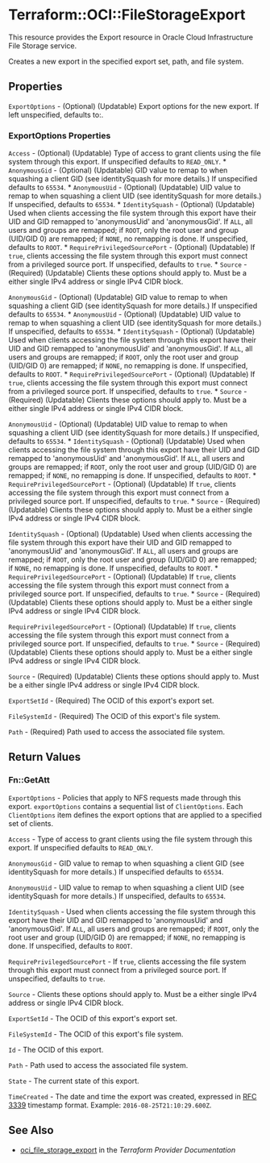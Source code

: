 # Terraform::OCI::FileStorageExport

This resource provides the Export resource in Oracle Cloud Infrastructure File Storage service.

Creates a new export in the specified export set, path, and
file system.

## Properties

`ExportOptions` - (Optional) (Updatable) Export options for the new export. If left unspecified, defaults to:.

### ExportOptions Properties

`Access` - (Optional) (Updatable) Type of access to grant clients using the file system through this export. If unspecified defaults to `READ_ONLY`. * `AnonymousGid` - (Optional) (Updatable) GID value to remap to when squashing a client GID (see identitySquash for more details.) If unspecified defaults to `65534`. * `AnonymousUid` - (Optional) (Updatable) UID value to remap to when squashing a client UID (see identitySquash for more details.) If unspecified, defaults to `65534`. * `IdentitySquash` - (Optional) (Updatable) Used when clients accessing the file system through this export have their UID and GID remapped to 'anonymousUid' and 'anonymousGid'. If `ALL`, all users and groups are remapped; if `ROOT`, only the root user and group (UID/GID 0) are remapped; if `NONE`, no remapping is done. If unspecified, defaults to `ROOT`. * `RequirePrivilegedSourcePort` - (Optional) (Updatable) If `true`, clients accessing the file system through this export must connect from a privileged source port. If unspecified, defaults to `true`. * `Source` - (Required) (Updatable) Clients these options should apply to. Must be a either single IPv4 address or single IPv4 CIDR block.

`AnonymousGid` - (Optional) (Updatable) GID value to remap to when squashing a client GID (see identitySquash for more details.) If unspecified defaults to `65534`. * `AnonymousUid` - (Optional) (Updatable) UID value to remap to when squashing a client UID (see identitySquash for more details.) If unspecified, defaults to `65534`. * `IdentitySquash` - (Optional) (Updatable) Used when clients accessing the file system through this export have their UID and GID remapped to 'anonymousUid' and 'anonymousGid'. If `ALL`, all users and groups are remapped; if `ROOT`, only the root user and group (UID/GID 0) are remapped; if `NONE`, no remapping is done. If unspecified, defaults to `ROOT`. * `RequirePrivilegedSourcePort` - (Optional) (Updatable) If `true`, clients accessing the file system through this export must connect from a privileged source port. If unspecified, defaults to `true`. * `Source` - (Required) (Updatable) Clients these options should apply to. Must be a either single IPv4 address or single IPv4 CIDR block.

`AnonymousUid` - (Optional) (Updatable) UID value to remap to when squashing a client UID (see identitySquash for more details.) If unspecified, defaults to `65534`. * `IdentitySquash` - (Optional) (Updatable) Used when clients accessing the file system through this export have their UID and GID remapped to 'anonymousUid' and 'anonymousGid'. If `ALL`, all users and groups are remapped; if `ROOT`, only the root user and group (UID/GID 0) are remapped; if `NONE`, no remapping is done. If unspecified, defaults to `ROOT`. * `RequirePrivilegedSourcePort` - (Optional) (Updatable) If `true`, clients accessing the file system through this export must connect from a privileged source port. If unspecified, defaults to `true`. * `Source` - (Required) (Updatable) Clients these options should apply to. Must be a either single IPv4 address or single IPv4 CIDR block.

`IdentitySquash` - (Optional) (Updatable) Used when clients accessing the file system through this export have their UID and GID remapped to 'anonymousUid' and 'anonymousGid'. If `ALL`, all users and groups are remapped; if `ROOT`, only the root user and group (UID/GID 0) are remapped; if `NONE`, no remapping is done. If unspecified, defaults to `ROOT`. * `RequirePrivilegedSourcePort` - (Optional) (Updatable) If `true`, clients accessing the file system through this export must connect from a privileged source port. If unspecified, defaults to `true`. * `Source` - (Required) (Updatable) Clients these options should apply to. Must be a either single IPv4 address or single IPv4 CIDR block.

`RequirePrivilegedSourcePort` - (Optional) (Updatable) If `true`, clients accessing the file system through this export must connect from a privileged source port. If unspecified, defaults to `true`. * `Source` - (Required) (Updatable) Clients these options should apply to. Must be a either single IPv4 address or single IPv4 CIDR block.

`Source` - (Required) (Updatable) Clients these options should apply to. Must be a either single IPv4 address or single IPv4 CIDR block.

`ExportSetId` - (Required) The OCID of this export's export set.

`FileSystemId` - (Required) The OCID of this export's file system.

`Path` - (Required) Path used to access the associated file system.


## Return Values

### Fn::GetAtt

`ExportOptions` - Policies that apply to NFS requests made through this export. `exportOptions` contains a sequential list of `ClientOptions`. Each `ClientOptions` item defines the export options that are applied to a specified set of clients.

`Access` - Type of access to grant clients using the file system through this export. If unspecified defaults to `READ_ONLY`.

`AnonymousGid` - GID value to remap to when squashing a client GID (see identitySquash for more details.) If unspecified defaults to `65534`.

`AnonymousUid` - UID value to remap to when squashing a client UID (see identitySquash for more details.) If unspecified, defaults to `65534`.

`IdentitySquash` - Used when clients accessing the file system through this export have their UID and GID remapped to 'anonymousUid' and 'anonymousGid'. If `ALL`, all users and groups are remapped; if `ROOT`, only the root user and group (UID/GID 0) are remapped; if `NONE`, no remapping is done. If unspecified, defaults to `ROOT`.

`RequirePrivilegedSourcePort` - If `true`, clients accessing the file system through this export must connect from a privileged source port. If unspecified, defaults to `true`.

`Source` - Clients these options should apply to. Must be a either single IPv4 address or single IPv4 CIDR block.

`ExportSetId` - The OCID of this export's export set.

`FileSystemId` - The OCID of this export's file system.

`Id` - The OCID of this export.

`Path` - Path used to access the associated file system.

`State` - The current state of this export.

`TimeCreated` - The date and time the export was created, expressed in [RFC 3339](https://tools.ietf.org/rfc/rfc3339) timestamp format.  Example: `2016-08-25T21:10:29.600Z`.

## See Also

* [oci_file_storage_export](https://www.terraform.io/docs/providers/oci/r/file_storage_export.html) in the _Terraform Provider Documentation_